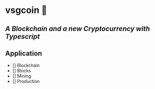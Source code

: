 # vsgcoin :stars:
## *A Blockchain and a new Cryptocurrency with Typescript* 


## Application
- [] Blockchain
- [] Blocks
- [] Mining
- [] Production
